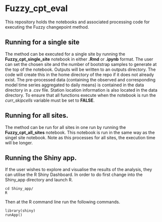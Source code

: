 # Fuzzy_cpt_eval
This repository holds the notebooks and associated processing code for executing the Fuzzy changepoint method.

## Running for a single site

The method can be executed for a single site by running the **Fuzzy_cpt_single_site** notebook in either **.Rmd** or **.ipynb** format. The user can set the chosen site and the number of bootstrap samples to generate at the top of the notebook. Outputs will be written to an outputs directory. The code will create this in the home directory of the repo if it does not already exist. The pre-processed data (containing the observed and corresponding model time series aggregated to daily means) is contained in the data directory in a .csv file. Station location information is also located in the data directory. To ensure that all functions execute when the notebook is run the *curr_skipcells* variable must be set to **FALSE**.  

## Running for all sites.

The method can be run for all sites in one run by running the **Fuzzy_cpt_all_sites** notebook. This notebook is run in the same way as the singel site notebook. Note as this processes for all sites, the execution time will be longer.

## Running the Shiny app. 

If the user wishes to explore and visualise the results of the analysis, they can utilise the R Shiny Dashboard. In order to do first change into the Shiny_app directory and launch R. 

```
cd Shiny_app/
R
```

Then at the R command line run the following commands.

```
library(shiny)
runApp()
```
